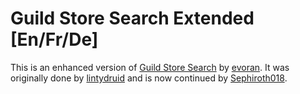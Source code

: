Guild Store Search Extended [En/Fr/De]
===========================

This is an enhanced version of [Guild Store Search](http://www.esoui.com/downloads/info200-GuildStoreSearch.html) by [evoran](http://www.esoui.com/forums/member.php?action=getinfo&userid=4876).
It was originally done by [lintydruid](http://www.esoui.com/forums/member.php?action=getinfo&userid=478) and is now continued by [Sephiroth018](http://www.esoui.com/forums/member.php?action=getinfo&userid=6833).